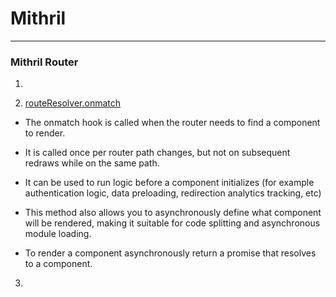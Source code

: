 # Mithril
---
### Mithril Router

1. 

2. [routeResolver.onmatch](https://mithril.js.org/route.html#routeresolveronmatch)
- The onmatch hook is called when the router needs to find a component to render. 
- It is called once per router path changes, but not on subsequent redraws while on the same path. 
- It can be used to run logic before a component initializes (for example authentication logic, data preloading, redirection analytics tracking, etc)

- This method also allows you to asynchronously define what component will be rendered, making it suitable for code splitting and asynchronous module loading. 
- To render a component asynchronously return a promise that resolves to a component.


3. 



